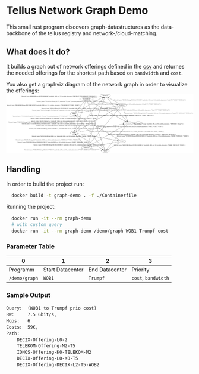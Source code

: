 # Tellus Network Graph Demo
This small rust program discovers graph-datastructures
as the data-backbone of the tellus registry and network-/cloud-matching.

## What does it do?
It builds a graph out of network offerings defined in the [csv](./test_networks.csv)
and returnes the needed offerings for the shortest path based on ``bandwidth`` and ``cost``.

You also get a graphviz diagram of the network graph in order to visualize the offerings:
![./test_networks.csv.png](./test_networks.csv.png)

## Handling
In order to build the project run:
```bash
  docker build -t graph-demo . -f ./Containerfile
```
Running the project:
```bash
  docker run -it --rm graph-demo
  # with custom query
  docker run -it --rm graph-demo /demo/graph WOB1 Trumpf cost
```
### Parameter Table
| 0 | 1 | 2 | 3 |
| --- | --- | --- | --- |
| Programm | Start Datacenter | End Datacenter | Priority |
| `/demo/graph` | `WOB1` | `Trumpf` | `cost`, `bandwidth` |

### Sample Output
```txt
Query: 	(WOB1 to Trumpf prio cost)
BW: 	7.5 Gbit/s,
Hops: 	6
Costs: 	59€,
Path: 	
	DECIX-Offering-L0-2
	TELEKOM-Offering-M2-T5
	IONOS-Offering-K0-TELEKOM-M2
	DECIX-Offering-L0-K0-T5
	DECIX-Offering-DECIX-L2-T5-WOB2
```
